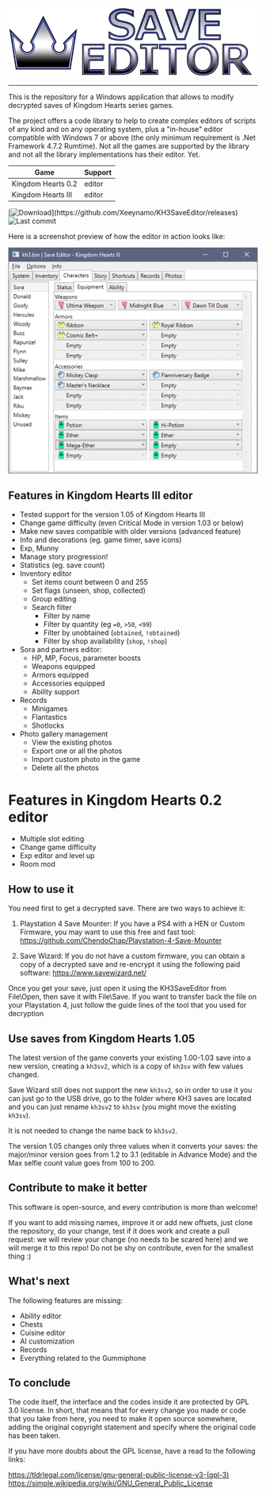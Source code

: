 ![Kingdom Hearts III Save Editor](docs/banner.png)

---

This is the repository for a Windows application that allows to modify decrypted saves of Kingdom Hearts series games.

The project offers a code library to help to create complex editors of scripts of any kind and on any operating system, plus a "in-house" editor compatible with Windows 7 or above (the only minimum requirement is .Net Framework 4.7.2 Rumtime). Not all the games are supported by the library and not all the library implementations has their editor. Yet.

| Game               | Support |
|--------------------| --------|
| Kingdom Hearts 0.2 | editor    |
| Kingdom Hearts III | editor  |

[![Download](https://img.shields.io/github/downloads/xeeynamo/kh3saveeditor/total.svg?)](https://github.com/Xeeynamo/KH3SaveEditor/releases)
![Last commit](https://img.shields.io/github/last-commit/xeeynamo/kh3saveeditor.svg?style=flat-square)


Here is a screenshot preview of how the editor in action looks like:

![demo](docs/demo1.png)

## Features in Kingdom Hearts III editor

* Tested support for the version 1.05 of Kingdom Hearts III
* Change game difficulty (even Critical Mode in version 1.03 or below)
* Make new saves compatible with older versions (advanced feature)
* Info and decorations (eg. game timer, save icons)
* Exp, Munny
* Manage story progression!
* Statistics (eg. save count)
* Inventory editor
    * Set items count between 0 and 255
    * Set flags (unseen, shop, collected)
    * Group editing
    * Search filter
        * Filter by name
        * Filter by quantity (eg `=0`, `>50`, `<99`)
        * Filter by unobtained (`obtained`, `!obtained`)
        * Filter by shop availability (`shop`, `!shop`)
* Sora and partners editor:
    * HP, MP, Focus, parameter boosts
    * Weapons equipped
    * Armors equipped
    * Accessories equipped
	* Ability support
* Records
    * Minigames
    * Flantastics
    * Shotlocks
* Photo gallery management
    * View the existing photos
    * Export one or all the photos
    * Import custom photo in the game
    * Delete all the photos
    
# Features in Kingdom Hearts 0.2 editor

* Multiple slot editing
* Change game difficulty
* Exp editor and level up
* Room mod


## How to use it

You need first to get a decrypted save. There are two ways to achieve it:

1) Playstation 4 Save Mounter: If you have a PS4 with a HEN or Custom Firmware, you may want to use this free and fast tool: https://github.com/ChendoChap/Playstation-4-Save-Mounter

2) Save Wizard: If you do not have a custom firmware, you can obtain a copy of a decrypted save and re-encrypt it using the following paid software: https://www.savewizard.net/

Once you get your save, just open it using the KH3SaveEditor from File\Open, then save it with File\Save. If you want to transfer back the file on your Playstation 4, just follow the guide lines of the tool that you used for decryption

## Use saves from Kingdom Hearts 1.05

The latest version of the game converts your existing 1.00-1.03 save into a new version, creating a `kh3sv2`, which is a copy of `kh3sv` with few values changed.

Save Wizard still does not support the new `kh3sv2`, so in order to use it you can just go to the USB drive, go to the folder where KH3 saves are located and you can just rename `kh3sv2` to `kh3sv` (you might move the existing `kh3sv`).

It is not needed to change the name back to `kh3sv2`.

The version 1.05 changes only three values when it converts your saves: the major/minor version goes from 1.2 to 3.1 (editable in Advance Mode) and the Max selfie count value goes from 100 to 200.

## Contribute to make it better

This software is open-source, and every contribution is more than welcome!

If you want to add missing names, improve it or add new offsets, just clone the repository, do your change, test if it does work and create a pull request: we will review your change (no needs to be scared here) and we will merge it to this repo! Do not be shy on contribute, even for the smallest thing :)

## What's next

The following features are missing:
* Ability editor
* Chests
* Cuisine editor
* AI customization
* Records
* Everything related to the Gummiphone

## To conclude

The code itself, the interface and the codes inside it are protected by GPL 3.0 license. In short, that means that for every change you made or code that you take from here, you need to make it open source somewhere, adding the original copyright statement and specify where the original code has been taken.

If you have more doubts about the GPL license, have a read to the following links:

https://tldrlegal.com/license/gnu-general-public-license-v3-(gpl-3)
https://simple.wikipedia.org/wiki/GNU_General_Public_License
